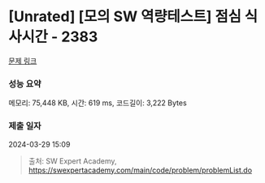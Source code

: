 # [Unrated] [모의 SW 역량테스트] 점심 식사시간 - 2383 

[문제 링크](https://swexpertacademy.com/main/code/problem/problemDetail.do?contestProbId=AV5-BEE6AK0DFAVl) 

### 성능 요약

메모리: 75,448 KB, 시간: 619 ms, 코드길이: 3,222 Bytes

### 제출 일자

2024-03-29 15:09



> 출처: SW Expert Academy, https://swexpertacademy.com/main/code/problem/problemList.do